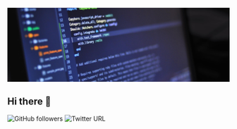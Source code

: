 [![ntohq's GitHub Banner](./images/code.jpg)](https://ntohqdevelopers.com)
<!-- <div align="center">
	<br>
  <a href="https://github.com/ntohq" alt="ntohq-developers-github">
  <img src="./images/code.jpg">
  <h1 style="color: white;">
    <a style="color: #8e33b5 !important;" href="https://github.com/ntohq">
      ntohq developers
    </a>
  </h1>
	<br>
	</a>
</div> -->

## Hi there 👋
![GitHub followers](https://img.shields.io/github/followers/ntohq?&style=social)
![Twitter URL](https://img.shields.io/twitter/url?style=social&url=https%3A%2F%2Ftwitter.com%2Fntohqdevelopers)
<!--

**Here are some ideas to get you started:**

🙋‍♀️ A short introduction - what is your organization all about?
🌈 Contribution guidelines - how can the community get involved?
👩‍💻 Useful resources - where can the community find your docs? Is there anything else the community should know?
🍿 Fun facts - what does your team eat for breakfast?
🧙 Remember, you can do mighty things with the power of [Markdown](https://docs.github.com/github/writing-on-github/getting-started-with-writing-and-formatting-on-github/basic-writing-and-formatting-syntax)
-->

